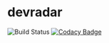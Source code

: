 # devradar
![Build Status](https://github.com/paulobochi/devradar/workflows/Devradar/badge.svg)
[![Codacy Badge](https://api.codacy.com/project/badge/Grade/4f2bb65b35534ace9865f9528866550e)](https://www.codacy.com/manual/pauloricardodemedeiros/devradar?utm_source=github.com&amp;utm_medium=referral&amp;utm_content=paulobochi/devradar&amp;utm_campaign=Badge_Grade)
